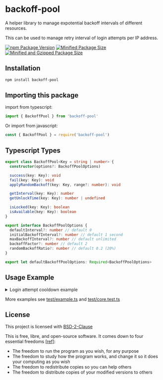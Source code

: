 # backoff-pool

A helper library to manage expotential backoff intervals of different resources.

This can be used to manage retry interval of login attempts per IP address.

[![npm Package Version](https://img.shields.io/npm/v/backoff-pool)](https://www.npmjs.com/package/backoff-pool)
[![Minified Package Size](https://img.shields.io/bundlephobia/min/backoff-pool)](https://bundlephobia.com/package/backoff-pool)
[![Minified and Gzipped Package Size](https://img.shields.io/bundlephobia/minzip/backoff-pool)](https://bundlephobia.com/package/backoff-pool)

## Installation

```bash
npm install backoff-pool
```

## Importing this package

import from typescript:

```typescript
import { BackoffPool } from 'backoff-pool'
```

Or import from javascript:

```javascript
const { BackoffPool } = require('backoff-pool')
```

## Typescript Types

```typescript
export class BackoffPool<Key = string | number> {
  constructor(options?: BackoffPoolOptions)

  success(key: Key): void
  fail(key: Key): void
  applyRandomBackoff(key: Key, range?: number): void

  getInterval(key: Key): number
  getUnlockTime(key: Key): number | undefined

  isLocked(key: Key): boolean
  isAvailable(key: Key): boolean
}

export interface BackoffPoolOptions {
  defaultInterval?: number // default 0
  initialBackoffInterval?: number // default 1 second
  maxBackoffInterval?: number // default unlimited
  backoffFactor?: number // default 2
  randomBackoffRatio?: number // default 0.2 (20%)
}

export let defaultBackoffPoolOptions: Required<BackoffPoolOptions>
```

## Usage Example

<details>
<summary>Login attempt cooldown example</summary>

```typescript
let backoffPool = new BackoffPool({
  defaultInterval: 0,
  initialBackoffInterval: 2000,
  backoffFactor: 2,
})

let clientIP = 'stub'

console.log('0', backoffPool.isAvailable(clientIP)) // true: is available
console.log('0', backoffPool.isLocked(clientIP)) // false: not locked
console.log('0', backoffPool.getUnlockTime(clientIP)) // undefined: not locked

backoffPool.fail(clientIP) // lock for 2 seconds
console.log('1', backoffPool.isAvailable(clientIP)) // false: not available
console.log('1', backoffPool.getUnlockTime(clientIP)) // Date.now() + 2000

backoffPool.fail(clientIP) // failed again, lock for 4 seconds
backoffPool.fail(clientIP) // failed again, lock for 8 seconds
console.log('2', backoffPool.getInterval(clientIP)) // 8000: 8 seconds

await sleep(7 * 1000)
console.log('7', backoffPool.isAvailable(clientIP)) // false: still locked

await sleep(1 * 1000)
console.log('8', backoffPool.isAvailable(clientIP)) // true: unlocked now

backoffPool.success(clientIP) // reset the interval
console.log('9', backoffPool.getInterval(clientIP)) // 0: same as defaultInterval

backoffPool.fail(clientIP) // lock for 2 seconds instead of 16 seconds

await sleep(2 * 1000)
console.log('10', backoffPool.isLocked(clientIP)) // false: unlocked now
```

</details>

More examples see [test/example.ts](./test/example.ts) and [test/core.test.ts](./test/core.test.ts)

## License

This project is licensed with [BSD-2-Clause](./LICENSE)

This is free, libre, and open-source software. It comes down to four essential freedoms [[ref]](https://seirdy.one/2021/01/27/whatsapp-and-the-domestication-of-users.html#fnref:2):

- The freedom to run the program as you wish, for any purpose
- The freedom to study how the program works, and change it so it does your computing as you wish
- The freedom to redistribute copies so you can help others
- The freedom to distribute copies of your modified versions to others
